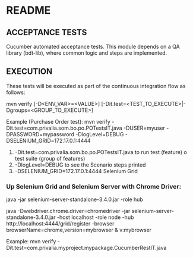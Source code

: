 # README

## ACCEPTANCE TESTS

Cucumber automated acceptance tests.
This module depends on a QA library (bdt-lib), where common logic and steps are implemented.

## EXECUTION

These tests will be executed as part of the continuous integration flow as follows:

mvn verify [-D\<ENV_VAR>=\<VALUE>] [-Dit.test=\<TEST_TO_EXECUTE>|-Dgroups=\<GROUP_TO_EXECUTE>]

Example (Purchase Order test):
 mvn verify -Dit.test=com.privalia.som.bo.po.POTestsIT.java -DUSER=myuser -DPASSWORD=mypassword -DlogLevel=DEBUG  -DSELENIUM_GRID=172.17.0.1:4444

1. -Dit.test=com.privalia.som.bo.po.POTestsIT.java to run test (feature) o test suite (group of features)
2. -DlogLevel=DEBUG to see the Scenario steps printed
3. -DSELENIUM_GRID=172.17.0.1:4444  Selenium Grid


### Up Selenium Grid and Selenium Server with Chrome Driver:

java -jar selenium-server-standalone-3.4.0.jar -role hub

java -Dwebdriver.chrome.driver=chromedriver -jar selenium-server-standalone-3.4.0.jar -host localhost -role node -hub http://localhost:4444/grid/register -browser browserName=chrome,version=mybrowser &
v:mybrowser

Example: mvn verify -Dit.test=com.privalia.myproject.mypackage.CucumberRestIT.java